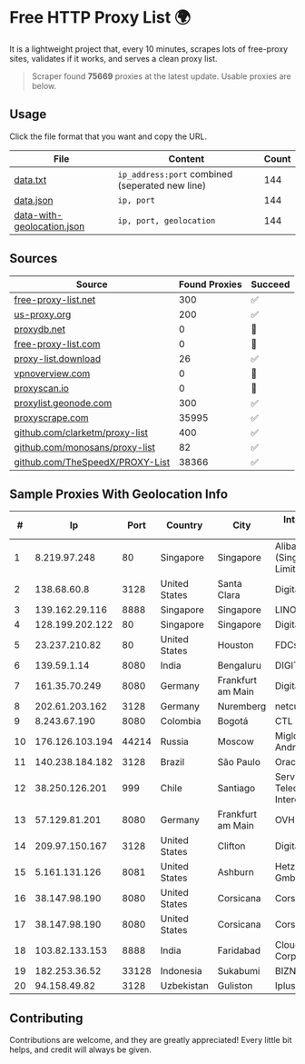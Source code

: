 
# Free HTTP Proxy List 🌍

It is a lightweight project that, every 10 minutes, scrapes lots of free-proxy sites, validates if it works, and serves a clean proxy list.


> Scraper found **75669** proxies at the latest update. Usable proxies are below.

## Usage

Click the file format that you want and copy the URL.


|File|Content|Count|
|----|-------|-----|
|[data.txt](https://raw.githubusercontent.com/themiralay/Proxy-List-World/master/data.txt)|`ip_address:port` combined (seperated new line)|144|
|[data.json](https://raw.githubusercontent.com/themiralay/Proxy-List-World/master/data.json)|`ip, port`|144|
|[data-with-geolocation.json](https://raw.githubusercontent.com/themiralay/Proxy-List-World/master/data-with-geolocation.json)|`ip, port, geolocation`|144|

## Sources

|Source|Found Proxies|Succeed|
|------|-------------|-------|
|[free-proxy-list.net](https://free-proxy-list.net)|300|✅|
|[us-proxy.org](https://www.us-proxy.org)|200|✅|
|[proxydb.net](http://proxydb.net)|0|🚫|
|[free-proxy-list.com](https://free-proxy-list.com/?page=&port=&type%5B%5D=http&type%5B%5D=https&up_time=0&search=Search)|0|🚫|
|[proxy-list.download](https://www.proxy-list.download/HTTP)|26|✅|
|[vpnoverview.com](https://vpnoverview.com/privacy/anonymous-browsing/free-proxy-servers)|0|🚫|
|[proxyscan.io](https://www.proxyscan.io)|0|🚫|
|[proxylist.geonode.com](https://proxylist.geonode.com/api/proxy-list?limit=300&page=1&sort_by=lastChecked&sort_type=desc&protocols=http,https)|300|✅|
|[proxyscrape.com](https://api.proxyscrape.com/v2/?request=displayproxies&protocol=http&timeout=10000&country=all&ssl=all&anonymity=all)|35995|✅|
|[github.com/clarketm/proxy-list](https://raw.githubusercontent.com/clarketm/proxy-list/master/proxy-list-raw.txt)|400|✅|
|[github.com/monosans/proxy-list](https://raw.githubusercontent.com/monosans/proxy-list/main/proxies/http.txt)|82|✅|
|[github.com/TheSpeedX/PROXY-List](https://raw.githubusercontent.com/TheSpeedX/PROXY-List/master/http.txt)|38366|✅|


## Sample Proxies With Geolocation Info

|#|Ip|Port|Country|City|Internet Service Provider|
|-|--|----|-------|----|-------------------------|
|1|8.219.97.248|80|Singapore|Singapore|Alibaba Cloud (Singapore) Private Limited|
|2|138.68.60.8|3128|United States|Santa Clara|DigitalOcean, LLC|
|3|139.162.29.116|8888|Singapore|Singapore|LINODE|
|4|128.199.202.122|80|Singapore|Singapore|DigitalOcean, LLC|
|5|23.237.210.82|80|United States|Houston|FDCservers.net|
|6|139.59.1.14|8080|India|Bengaluru|DIGITALOCEAN|
|7|161.35.70.249|8080|Germany|Frankfurt am Main|DigitalOcean, LLC|
|8|202.61.203.162|3128|Germany|Nuremberg|netcup GmbH|
|9|8.243.67.190|8080|Colombia|Bogotá|CTL Colombia|
|10|176.126.103.194|44214|Russia|Moscow|Miglovets Egor Andreevich|
|11|140.238.184.182|3128|Brazil|São Paulo|Oracle Corporation|
|12|38.250.126.201|999|Chile|Santiago|Servicios De Telecomunicaciones Intercable Ltda.|
|13|57.129.81.201|8080|Germany|Frankfurt am Main|OVH SAS|
|14|209.97.150.167|3128|United States|Clifton|DigitalOcean, LLC|
|15|5.161.131.126|8081|United States|Ashburn|Hetzner Online GmbH|
|16|38.147.98.190|8080|United States|Corsicana|Corsicana ISD|
|17|38.147.98.190|8080|United States|Corsicana|Corsicana ISD|
|18|103.82.133.153|8888|India|Faridabad|Cloudfly Corporation|
|19|182.253.36.52|33128|Indonesia|Sukabumi|BIZNET|
|20|94.158.49.82|3128|Uzbekistan|Guliston|Iplus LLC|



## Contributing

Contributions are welcome, and they are greatly appreciated! Every
little bit helps, and credit will always be given.

